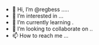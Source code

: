 - 👋 Hi, I’m @regbess .....
- 👀 I’m interested in ...
- 🌱 I’m currently learning .
- 💞️ I’m looking to collaborate on ..
- 📫 How to reach me ...

  
<!---
regbess/regbess is a ✨ special ✨ repository because its `README.md` (this file) appears on your GitHub profile.
You can click the Preview link to take a look at your changes.
--->

